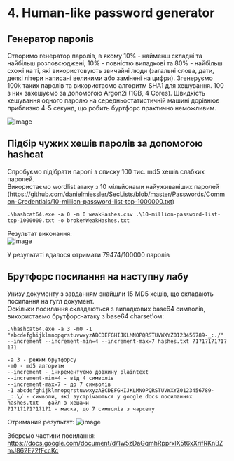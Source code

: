 # 4. Human-like password generator

## Генератор паролів

Створимо генератор паролів, в якому 10% - найменш складні та найбільш розповсюджені, 10% - повністю випадкові та 80% - найбільш схожі на ті, які використовують звичайні люди (загальні слова, дати, деякі літери написані великими або замінені на цифри). Згенеруємо 100k таких паролів та використаємо алгоритм SHA1 для хешування. 100 з них захешуємо за допомогою Argon2i (1GB, 4 Cores). Швидкість хешування одного паролю на середньостатистичній машині дорівнює приблизно 4-5 секунд, що робить буртфорс практично неможливим.

![image](https://user-images.githubusercontent.com/48530948/145720077-6b8515fe-c972-417e-9cab-48c5382c7bee.png)

## Підбір чужих хешів паролів за допомогою hashcat

Спробуємо підібрати паролі з списку 100 тис. md5 хешів слабких паролей.  
Використаємо wordlist атаку з 10 мільйонами найуживаніших паролей (https://github.com/danielmiessler/SecLists/blob/master/Passwords/Common-Credentials/10-million-password-list-top-1000000.txt)  
```
.\hashcat64.exe -a 0 -m 0 weakHashes.csv .\10-million-password-list-top-1000000.txt -o brokenWeakHashes.txt
```
Результат виконання:  
![image](https://user-images.githubusercontent.com/20458905/145692454-d330aabb-fd77-48dc-8c24-6f28eefe3055.png)

У результаті вдалося отримати 79474/100000 паролів  

## Брутфорс посилання на наступну лабу

Унизу документу з завданням знайшли 15 MD5 хешів, що складають посилання на гугл документ.  
Оскільки посилання складаються з випадкових base64 символів, використаємо брутфорс-атаку з base64 charset'ом:  
```
.\hashcat64.exe -a 3 -m0 -1 "abcdefghijklmnopqrstuvwxyzABCDEFGHIJKLMNOPQRSTUVWXYZ0123456789-_:./" --increment --increment-min=4 --increment-max=7 hashes.txt ?1?1?1?1?1?1?1
```
```
-a 3 - режим брутфорсу
-m0 - md5 алгоритм
--increment - інкрементуємо довжину plaintext
--increment-min=4 - від 4 символів
--increment-max=7 - до 7 символів
-1 abcdefghijklmnopqrstuvwxyzABCDEFGHIJKLMNOPQRSTUVWXYZ0123456789-_:.\/ - символи, які зустрічаються у google docs посиланнях
hashes.txt - файл з хешами
?1?1?1?1?1?1?1 - маска, до 7 символів з чарсету
```

Отриманий результат:
![image](https://user-images.githubusercontent.com/20458905/145692266-721a6f6d-96dc-4364-8889-927b64d586dd.png)

Зберемо частини посилання:
https://docs.google.com/document/d/1w5zDaGqmhRpprxlX5t6xXrifRKnBZmJ862E72fFccKc
